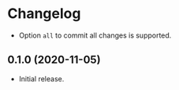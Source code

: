# Changelog

- Option `all` to commit all changes is supported.

## 0.1.0 (2020-11-05)

- Initial release.
